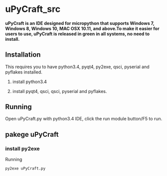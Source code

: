 # uPyCraft_src
#### uPyCraft is an IDE designed for micropython that supports Windows 7, Windows 8, Windows 10, MAC OSX 10.11, and above.To make it easier for users to use, uPyCraft is released in green in all systems, no need to install.

## Installation
This requires you to have python3.4, pyqt4, py2exe, qsci, pyserial and pyflakes installed.

1. install python3.4

2. install pyqt4, qsci, qsci, pyserial and pyflakes.

## Running
Open uPyCraft.py with python3.4 IDE, click the run module button/F5 to run.

## pakege uPyCraft

### install py2exe
Running
```
py2exe uPyCraft.py
```
